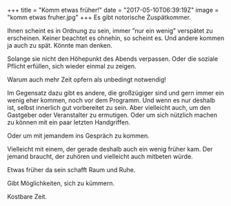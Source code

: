 +++
title = "Komm etwas früher!"
date = "2017-05-10T06:39:19Z"
image = "komm etwas fruher.jpg"
+++
Es gibt notorische Zuspätkommer.

Ihnen scheint es in Ordnung zu sein, immer ”nur ein wenig” verspätet zu erscheinen. 
Keiner beachtet es ohnehin, so scheint es. Und andere kommen ja auch zu 
spät. Könnte man denken.

Solange sie nicht den Höhepunkt des Abends verpassen. Oder die 
soziale Pflicht erfüllen, sich wieder einmal zu zeigen.

Warum auch mehr Zeit opfern als unbedingt notwendig!

Im Gegensatz dazu gibt es andere, die großzügiger sind und gern immer ein wenig 
eher kommen, noch vor dem Programm. Und wenn es nur deshalb ist, selbst innerlich gut vorbereitet zu sein. Aber vielleicht auch, um den Gastgeber oder Veranstalter zu ermutigen. Oder um sich nützlich machen zu können mit ein paar letzten Handgriffen.

Oder um mit jemandem ins Gespräch zu kommen. 

Vielleicht mit einem, der gerade deshalb auch ein wenig früher kam. Der jemand 
braucht, der zuhören und vielleicht auch mitbeten würde.

Etwas früher da sein schafft Raum und Ruhe.

Gibt Möglichkeiten, sich zu kümmern.

Kostbare Zeit.